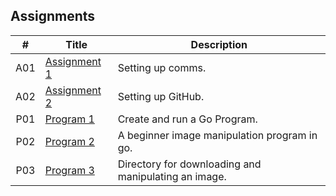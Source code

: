 ##  Assignments

|   #   | Title | Description |
| :---: | ----------- | ---------------------- |
|   A01 | [Assignment 1](https://github.com/BKoch74/4143-PLC/tree/main/Assignments/A01) | Setting up comms.|
|   A02 | [Assignment 2](https://github.com/BKoch74/4143-PLC/tree/main/Assignments/A02) | Setting up GitHub. |
|   P01   | [Program 1](https://github.com/BKoch74/4143-PLC/tree/main/Assignments/P01)     | Create and run a Go Program.        |
|   P02 | [Program 2](https://github.com/BKoch74/4143-PLC/tree/main/Assignments/P02) | A beginner image manipulation program in go.|
|   P03 | [Program 3](https://github.com/BKoch74/4143-PLC/tree/main/Assignments/P03) | Directory for downloading and manipulating an image. |
